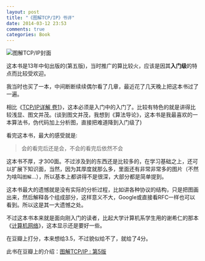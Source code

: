 ```yaml
---
layout: post
title: "《图解TCP/IP》书评"
date: 2014-03-12 23:53
comments: true
categories: Book
---
```


<!-- more -->

![图解TCP/IP封面](https://tankywoo-wb.b0.upaiyun.com/tujie_tcp_ip.jpg)

这本书是13年中旬出版的(第五版)，当时推广的算比较火，应该是因其**入门级**的特点而比较受欢迎。

我当时也买了一本，中间断断续续偶尔看了几章，最近花了几天晚上把这本书过了一遍。

相比《[TCP/IP详解 卷1](http://book.douban.com/subject/1088054/)》，这本必须是入门中的入门了。比较有特色的就是讲得比较浅显、图文并茂。(谈到图文并茂，我想到《算法导论》，这本书是我最喜欢的一本算法书，伪代码加上分析图，直接把难道降到入门级了)

看完这本书，最大的感受就是:

> 会的看完后还是会，不会的看完后依然不会

这本书不厚，才300面。不过涉及到的东西还是比较多的，在学习基础之上，还可以扩展下知识面，当然，因为其厚度就那么多，里面还有非常非常多的图片（不然为啥叫`图解`...），所以基本上都讲得不是很深，大部分都是简单提到。

这本书最大的遗憾就是没有实际的分析过程，比如讲各种协议的结构，只是把图画出来，然后解释各个组成部分，这样意义不大，Google或直接看RFC一样也可以看到。所以这是其一大遗憾之处。

不过这本书本来就是面向刚入门的读者，比起大学计算机系学生用的谢希仁的那本《[计算机网络](http://book.douban.com/subject/2970300/)》，这本显示还是要好一些。

在豆瓣上打分，本来想给3.5，不过貌似给不了，就给了4分。

此书在豆瓣上的介绍：[图解TCP/IP : 第5版](http://book.douban.com/subject/24737674/)



